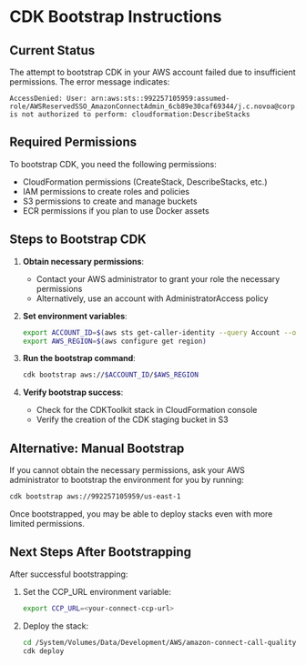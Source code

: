 # CDK Bootstrap Instructions

## Current Status

The attempt to bootstrap CDK in your AWS account failed due to insufficient permissions. The error message indicates:

```
AccessDenied: User: arn:aws:sts::992257105959:assumed-role/AWSReservedSSO_AmazonConnectAdmin_6cb89e30caf69344/j.c.novoa@corp.successkpi.com is not authorized to perform: cloudformation:DescribeStacks
```

## Required Permissions

To bootstrap CDK, you need the following permissions:
- CloudFormation permissions (CreateStack, DescribeStacks, etc.)
- IAM permissions to create roles and policies
- S3 permissions to create and manage buckets
- ECR permissions if you plan to use Docker assets

## Steps to Bootstrap CDK

1. **Obtain necessary permissions**:
   - Contact your AWS administrator to grant your role the necessary permissions
   - Alternatively, use an account with AdministratorAccess policy

2. **Set environment variables**:
   ```bash
   export ACCOUNT_ID=$(aws sts get-caller-identity --query Account --output text)
   export AWS_REGION=$(aws configure get region)
   ```

3. **Run the bootstrap command**:
   ```bash
   cdk bootstrap aws://$ACCOUNT_ID/$AWS_REGION
   ```

4. **Verify bootstrap success**:
   - Check for the CDKToolkit stack in CloudFormation console
   - Verify the creation of the CDK staging bucket in S3

## Alternative: Manual Bootstrap

If you cannot obtain the necessary permissions, ask your AWS administrator to bootstrap the environment for you by running:

```bash
cdk bootstrap aws://992257105959/us-east-1
```

Once bootstrapped, you may be able to deploy stacks even with more limited permissions.

## Next Steps After Bootstrapping

After successful bootstrapping:

1. Set the CCP_URL environment variable:
   ```bash
   export CCP_URL=<your-connect-ccp-url>
   ```

2. Deploy the stack:
   ```bash
   cd /System/Volumes/Data/Development/AWS/amazon-connect-call-quality-monitoring/monitoring-stack-cdk
   cdk deploy
   ```
